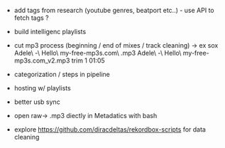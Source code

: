 - add tags from research (youtube genres, beatport etc..) - use API to fetch tags ?
- build intelligenc playlists

- cut mp3 process (beginning / end of mixes / track cleaning) -> ex sox Adele\ -\ Hello\ my-free-mp3s.com\ .mp3 Adele\ -\ Hello\ my-free-mp3s.com_v2.mp3 trim 1 01:05
- categorization / steps in pipeline
- hosting w/ playlists
- better usb sync
- open raw-> .mp3 diectly in Metadatics with bash

- explore https://github.com/diracdeltas/rekordbox-scripts for data cleaning
